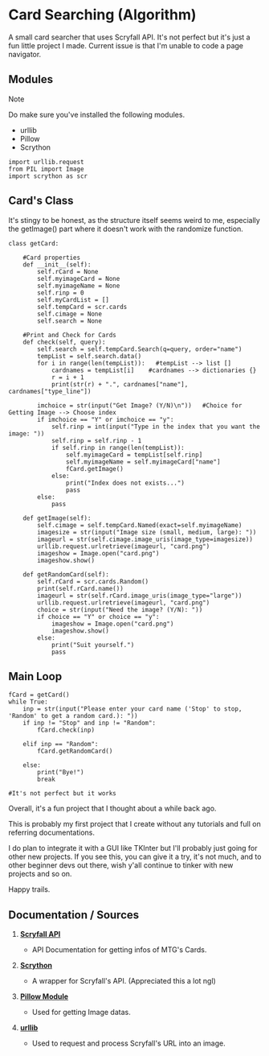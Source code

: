 # Card Searching (Algorithm)
A small card searcher that uses Scryfall API. It's not perfect but it's just a fun little project I made. 
Current issue is that I'm unable to code a page navigator.

## Modules

> [!NOTE]
> Do make sure you've installed the following modules.
- urllib
- Pillow
- Scrython
  
```
import urllib.request
from PIL import Image
import scrython as scr

```

## Card's Class
It's stingy to be honest, as the structure itself seems weird to me, especially the getImage() part where it doesn't work with the randomize function.
```
class getCard:

    #Card properties
    def __init__(self):
        self.rCard = None
        self.myimageCard = None
        self.myimageName = None
        self.rinp = 0
        self.myCardList = []
        self.tempCard = scr.cards
        self.cimage = None
        self.search = None

    #Print and Check for Cards
    def check(self, query):
        self.search = self.tempCard.Search(q=query, order="name")
        tempList = self.search.data()
        for i in range(len(tempList)):   #tempList --> list []
            cardnames = tempList[i]    #cardnames --> dictionaries {}
            r = i + 1
            print(str(r) + ".", cardnames["name"], cardnames["type_line"])

        imchoice = str(input("Get Image? (Y/N)\n"))   #Choice for Getting Image --> Choose index
        if imchoice == "Y" or imchoice == "y":
            self.rinp = int(input("Type in the index that you want the image: "))
            self.rinp = self.rinp - 1
            if self.rinp in range(len(tempList)):
                self.myimageCard = tempList[self.rinp]
                self.myimageName = self.myimageCard["name"]
                fCard.getImage()
            else:
                print("Index does not exists...")
                pass
        else:
            pass

    def getImage(self):
        self.cimage = self.tempCard.Named(exact=self.myimageName)
        imagesize = str(input("Image size (small, medium, large): "))
        imageurl = str(self.cimage.image_uris(image_type=imagesize))
        urllib.request.urlretrieve(imageurl, "card.png")
        imageshow = Image.open("card.png")
        imageshow.show()

    def getRandomCard(self):
        self.rCard = scr.cards.Random()
        print(self.rCard.name())
        imageurl = str(self.rCard.image_uris(image_type="large"))
        urllib.request.urlretrieve(imageurl, "card.png")
        choice = str(input("Need the image? (Y/N): "))
        if choice == "Y" or choice == "y":
            imageshow = Image.open("card.png")
            imageshow.show()
        else:
            print("Suit yourself.")
            pass      
```

## Main Loop
```
fCard = getCard()
while True:
    inp = str(input("Please enter your card name ('Stop' to stop, 'Random' to get a random card.): "))
    if inp != "Stop" and inp != "Random":
        fCard.check(inp)

    elif inp == "Random":
        fCard.getRandomCard()

    else:
        print("Bye!")
        break

#It's not perfect but it works

```
Overall, it's a fun project that I thought about a while back ago. 

This is probably my first project that I create without any tutorials and full on referring documentations. 

I do plan to integrate it with a GUI like TKInter but I'll probably just going for other new projects. If you see this, you can give it a try, it's not much, and to other beginner devs out there, wish y'all continue to tinker with new projects and so on.

Happy trails.

## Documentation / Sources
1. **[Scryfall API](https://scryfall.com/docs/api)**

    - API Documentation for getting infos of MTG's Cards.
  
2. **[Scrython](https://github.com/NandaScott/Scrython)** 

    - A wrapper for Scryfall's API. (Appreciated this a lot ngl)

3. **[Pillow Module](https://pillow.readthedocs.io/en/stable/)**

   - Used for getting Image datas.
  
4. **[urllib](https://github.com/python/cpython/tree/3.12/Lib/urllib/)**

   - Used to request and process Scryfall's URL into an image.
